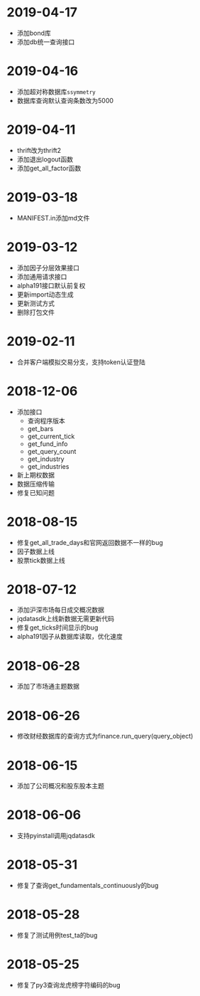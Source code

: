 # 2019-04-17
- 添加bond库
- 添加db统一查询接口

# 2019-04-16
- 添加超对称数据库`ssymmetry`
- 数据库查询默认查询条数改为5000

# 2019-04-11
- thrift改为thrift2
- 添加退出logout函数
- 添加get_all_factor函数

# 2019-03-18
- MANIFEST.in添加md文件

# 2019-03-12
- 添加因子分层效果接口
- 添加通用请求接口
- alpha191接口默认前复权
- 更新import动态生成
- 更新测试方式
- 删除打包文件

# 2019-02-11
- 合并客户端模拟交易分支，支持token认证登陆

# 2018-12-06
- 添加接口
    + 查询程序版本
    + get_bars
    + get_current_tick
    + get_fund_info
    + get_query_count
    + get_industry
    + get_industries
- 新上期权数据
- 数据压缩传输
- 修复已知问题

# 2018-08-15
- 修复get_all_trade_days和官网返回数据不一样的bug
- 因子数据上线
- 股票tick数据上线

# 2018-07-12
- 添加沪深市场每日成交概况数据
- jqdatasdk上线新数据无需更新代码
- 修复get_ticks时间显示的bug
- alpha191因子从数据库读取，优化速度

# 2018-06-28
- 添加了市场通主题数据

# 2018-06-26
- 修改财经数据库的查询方式为finance.run_query(query_object)

# 2018-06-15
- 添加了公司概况和股东股本主题

# 2018-06-06
- 支持pyinstall调用jqdatasdk

# 2018-05-31
- 修复了查询get_fundamentals_continuously的bug

# 2018-05-28
- 修复了测试用例test_ta的bug

# 2018-05-25
- 修复了py3查询龙虎榜字符编码的bug


